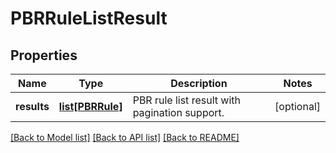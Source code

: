 # PBRRuleListResult

## Properties
Name | Type | Description | Notes
------------ | ------------- | ------------- | -------------
**results** | [**list[PBRRule]**](PBRRule.md) | PBR rule list result with pagination support. | [optional] 

[[Back to Model list]](../README.md#documentation-for-models) [[Back to API list]](../README.md#documentation-for-api-endpoints) [[Back to README]](../README.md)

